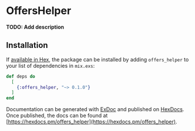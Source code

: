 # OffersHelper

**TODO: Add description**

## Installation

If [available in Hex](https://hex.pm/docs/publish), the package can be installed
by adding `offers_helper` to your list of dependencies in `mix.exs`:

```elixir
def deps do
  [
    {:offers_helper, "~> 0.1.0"}
  ]
end
```

Documentation can be generated with [ExDoc](https://github.com/elixir-lang/ex_doc)
and published on [HexDocs](https://hexdocs.pm). Once published, the docs can
be found at [https://hexdocs.pm/offers_helper](https://hexdocs.pm/offers_helper).

